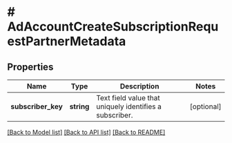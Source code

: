 # # AdAccountCreateSubscriptionRequestPartnerMetadata

## Properties

Name | Type | Description | Notes
------------ | ------------- | ------------- | -------------
**subscriber_key** | **string** | Text field value that uniquely identifies a subscriber. | [optional]

[[Back to Model list]](../../README.md#models) [[Back to API list]](../../README.md#endpoints) [[Back to README]](../../README.md)
